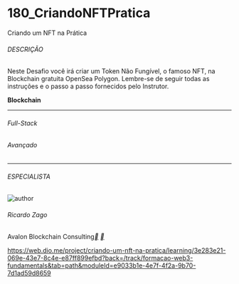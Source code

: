 # 180_CriandoNFTPratica
Criando um NFT na Prática



###### DESCRIÇÃO

Neste Desafio você irá criar um Token Não Fungível, o famoso NFT, na Blockchain gratuita OpenSea Polygon. Lembre-se de seguir todas as instruções e o passo a passo fornecidos pelo Instrutor.

**Blockchain**

------

###### Full-Stack

###### Avançado

------

###### ESPECIALISTA

![author](https://hermes.digitalinnovation.one/users/author/photos/8d749058-095c-4942-9177-6c923db27afd.jpg)

###### Ricardo Zago

Avalon Blockchain Consulting[**](https://www.linkedin.com/in/ricardozago/) [**](https://web.dio.me/project/criando-um-nft-na-pratica/learning/Co-founder)



https://web.dio.me/project/criando-um-nft-na-pratica/learning/3e283e21-069e-43e7-8c4e-e87ff899efbd?back=/track/formacao-web3-fundamentals&tab=path&moduleId=e9033b1e-4e7f-4f2a-9b70-7d1ad59d8659

